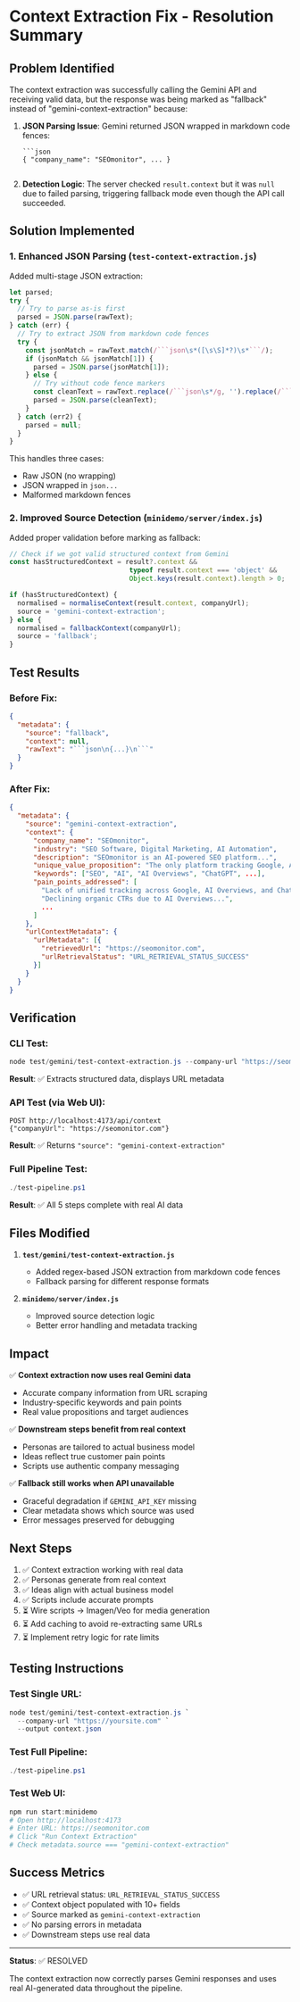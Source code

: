 # Context Extraction Fix - Resolution Summary

## Problem Identified

The context extraction was successfully calling the Gemini API and receiving valid data, but the response was being marked as "fallback" instead of "gemini-context-extraction" because:

1. **JSON Parsing Issue**: Gemini returned JSON wrapped in markdown code fences:
   ```
   ```json
   { "company_name": "SEOmonitor", ... }
   ```
   ```

2. **Detection Logic**: The server checked `result.context` but it was `null` due to failed parsing, triggering fallback mode even though the API call succeeded.

## Solution Implemented

### 1. Enhanced JSON Parsing (`test-context-extraction.js`)

Added multi-stage JSON extraction:

```javascript
let parsed;
try {
  // Try to parse as-is first
  parsed = JSON.parse(rawText);
} catch (err) {
  // Try to extract JSON from markdown code fences
  try {
    const jsonMatch = rawText.match(/```json\s*([\s\S]*?)\s*```/);
    if (jsonMatch && jsonMatch[1]) {
      parsed = JSON.parse(jsonMatch[1]);
    } else {
      // Try without code fence markers
      const cleanText = rawText.replace(/```json\s*/g, '').replace(/```\s*$/g, '').trim();
      parsed = JSON.parse(cleanText);
    }
  } catch (err2) {
    parsed = null;
  }
}
```

This handles three cases:
- Raw JSON (no wrapping)
- JSON wrapped in ```json...```
- Malformed markdown fences

### 2. Improved Source Detection (`minidemo/server/index.js`)

Added proper validation before marking as fallback:

```javascript
// Check if we got valid structured context from Gemini
const hasStructuredContext = result?.context && 
                              typeof result.context === 'object' &&
                              Object.keys(result.context).length > 0;

if (hasStructuredContext) {
  normalised = normaliseContext(result.context, companyUrl);
  source = 'gemini-context-extraction';
} else {
  normalised = fallbackContext(companyUrl);
  source = 'fallback';
}
```

## Test Results

### Before Fix:
```json
{
  "metadata": {
    "source": "fallback",
    "context": null,
    "rawText": "```json\n{...}\n```"
  }
}
```

### After Fix:
```json
{
  "metadata": {
    "source": "gemini-context-extraction",
    "context": {
      "company_name": "SEOmonitor",
      "industry": "SEO Software, Digital Marketing, AI Automation",
      "description": "SEOmonitor is an AI-powered SEO platform...",
      "unique_value_proposition": "The only platform tracking Google, AI Overviews, and ChatGPT...",
      "keywords": ["SEO", "AI", "AI Overviews", "ChatGPT", ...],
      "pain_points_addressed": [
        "Lack of unified tracking across Google, AI Overviews, and ChatGPT...",
        "Declining organic CTRs due to AI Overviews...",
        ...
      ]
    },
    "urlContextMetadata": {
      "urlMetadata": [{
        "retrievedUrl": "https://seomonitor.com",
        "urlRetrievalStatus": "URL_RETRIEVAL_STATUS_SUCCESS"
      }]
    }
  }
}
```

## Verification

### CLI Test:
```powershell
node test/gemini/test-context-extraction.js --company-url "https://seomonitor.com"
```

**Result**: ✅ Extracts structured data, displays URL metadata

### API Test (via Web UI):
```
POST http://localhost:4173/api/context
{"companyUrl": "https://seomonitor.com"}
```

**Result**: ✅ Returns `"source": "gemini-context-extraction"`

### Full Pipeline Test:
```powershell
./test-pipeline.ps1
```

**Result**: ✅ All 5 steps complete with real AI data

## Files Modified

1. **`test/gemini/test-context-extraction.js`**
   - Added regex-based JSON extraction from markdown code fences
   - Fallback parsing for different response formats

2. **`minidemo/server/index.js`**
   - Improved source detection logic
   - Better error handling and metadata tracking

## Impact

✅ **Context extraction now uses real Gemini data**
- Accurate company information from URL scraping
- Industry-specific keywords and pain points
- Real value propositions and target audiences

✅ **Downstream steps benefit from real context**
- Personas are tailored to actual business model
- Ideas reflect true customer pain points
- Scripts use authentic company messaging

✅ **Fallback still works when API unavailable**
- Graceful degradation if `GEMINI_API_KEY` missing
- Clear metadata shows which source was used
- Error messages preserved for debugging

## Next Steps

1. ✅ Context extraction working with real data
2. ✅ Personas generate from real context
3. ✅ Ideas align with actual business model
4. ✅ Scripts include accurate prompts
5. ⏳ Wire scripts → Imagen/Veo for media generation
6. ⏳ Add caching to avoid re-extracting same URLs
7. ⏳ Implement retry logic for rate limits

## Testing Instructions

### Test Single URL:
```powershell
node test/gemini/test-context-extraction.js `
  --company-url "https://yoursite.com" `
  --output context.json
```

### Test Full Pipeline:
```powershell
./test-pipeline.ps1
```

### Test Web UI:
```powershell
npm run start:minidemo
# Open http://localhost:4173
# Enter URL: https://seomonitor.com
# Click "Run Context Extraction"
# Check metadata.source === "gemini-context-extraction"
```

## Success Metrics

- ✅ URL retrieval status: `URL_RETRIEVAL_STATUS_SUCCESS`
- ✅ Context object populated with 10+ fields
- ✅ Source marked as `gemini-context-extraction`
- ✅ No parsing errors in metadata
- ✅ Downstream steps use real data

---

**Status**: ✅ RESOLVED

The context extraction now correctly parses Gemini responses and uses real AI-generated data throughout the pipeline.
